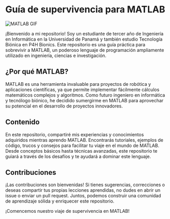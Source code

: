 # Guía de supervivencia para MATLAB

![MATLAB GIF](https://i.pinimg.com/originals/fb/63/80/fb63801d227d280a92a901b3a130d32d.gif)

¡Bienvenido a mi repositorio! Soy un estudiante de tercer año de Ingeniería en Informática en la Universidad de Panamá y también estudio Tecnología Biónica en P4H Bionics. Este repositorio es una guía práctica para sobrevivir a MATLAB, un poderoso lenguaje de programación ampliamente utilizado en ingeniería, ciencias e investigación.

## ¿Por qué MATLAB?

MATLAB es una herramienta invaluable para proyectos de robótica y aplicaciones científicas, ya que permite implementar fácilmente cálculos matemáticos complejos y algoritmos. Como futuro ingeniero en informática y tecnólogo biónico, he decidido sumergirme en MATLAB para aprovechar su potencial en el desarrollo de proyectos innovadores.

## Contenido

En este repositorio, compartiré mis experiencias y conocimientos adquiridos mientras aprendo MATLAB. Encontrarás tutoriales, ejemplos de código, trucos y consejos para facilitar tu viaje en el mundo de MATLAB. Desde conceptos básicos hasta técnicas avanzadas, este repositorio te guiará a través de los desafíos y te ayudará a dominar este lenguaje.

## Contribuciones

¡Las contribuciones son bienvenidas! Si tienes sugerencias, correcciones o deseas compartir tus propias lecciones aprendidas, no dudes en abrir un issue o enviar un pull request. Juntos, podemos construir una comunidad de aprendizaje sólida y enriquecer este repositorio.

¡Comencemos nuestro viaje de supervivencia en MATLAB!
